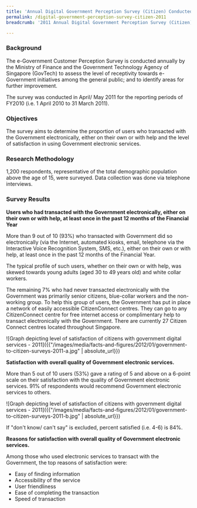 ```yaml
---
title: 'Annual Digital Government Perception Survey (Citizen) Conducted in 2011'
permalink: /digital-government-perception-survey-citizen-2011
breadcrumb: '2011 Annual Digital Government Perception Survey (Citizen)'

---
```



### **Background**

The e-Government Customer Perception Survey is conducted annually by the Ministry of Finance and the Government Technology Agency of Singapore (GovTech) to assess the level of receptivity towards e-Government initiatives among the general public; and to identify areas for further improvement.

The survey was conducted in April/ May 2011 for the reporting periods of FY2010 (i.e. 1 April 2010 to 31 March 2011).

### **Objectives**

The survey aims to determine the proportion of users who transacted with the Government electronically, either on their own or with help and the level of satisfaction in using Government electronic services.

### **Research Methodology**

1,200 respondents, representative of the total demographic population above the age of 15, were surveyed. Data collection was done via telephone interviews.

### **Survey Results**

**Users who had transacted with the Government electronically, either on their own or with help, at least once in the past 12 months of the Financial Year**

More than 9 out of 10 (93%) who transacted with Government did so electronically (via the Internet, automated kiosks, email, telephone via the Interactive Voice Recognition System, SMS, etc.), either on their own or with help, at least once in the past 12 months of the Financial Year.

The typical profile of such users, whether on their own or with help, was skewed towards young adults (aged 30 to 49 years old) and white collar workers.

The remaining 7% who had never transacted electronically with the Government was primarily senior citizens, blue-collar workers and the non-working group. To help this group of users, the Government has put in place a network of easily accessible CitizenConnect centres. They can go to any CitizenConnect centre for free internet access or complimentary help to transact electronically with the Government. There are currently 27 Citizen Connect centres located throughout Singapore.

![Graph depicting level of satisfaction of citizens with government digital services - 2011]({{"/images/media/facts-and-figures/2012/01/government-to-citizen-surveys-2011-a.jpg" | absolute_url}})


**Satisfaction with overall quality of Government electronic services.**

More than 5 out of 10 users (53%) gave a rating of 5 and above on a 6-point scale on their satisfaction with the quality of Government electronic services. 91% of respondents would recommend Government electronic services to others.

![Graph depicting level of satisfaction of citizens with government digital services - 2011]({{"/images/media/facts-and-figures/2012/01/government-to-citizen-surveys-2011-b.jpg" | absolute_url}})

If "don't know/ can't say" is excluded, percent satisfied (i.e. 4-6) is 84%.

**Reasons for satisfaction with overall quality of Government electronic services.**

Among those who used electronic services to transact with the Government, the top reasons of satisfaction were:

* Easy of finding information
* Accessibility of the service
* User friendliness
* Ease of completing the transaction
* Speed of transaction
